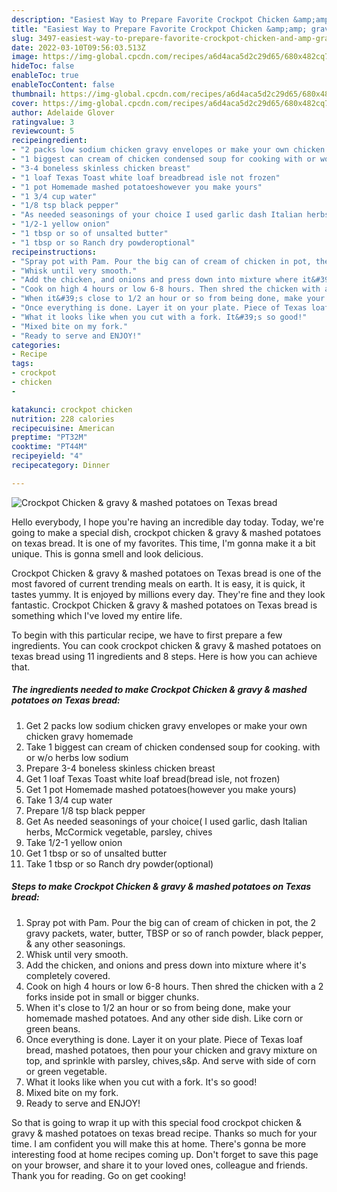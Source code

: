 ```yaml
---
description: "Easiest Way to Prepare Favorite Crockpot Chicken &amp;amp; gravy &amp;amp; mashed potatoes on Texas bread"
title: "Easiest Way to Prepare Favorite Crockpot Chicken &amp;amp; gravy &amp;amp; mashed potatoes on Texas bread"
slug: 3497-easiest-way-to-prepare-favorite-crockpot-chicken-and-amp-gravy-and-amp-mashed-potatoes-on-texas-bread
date: 2022-03-10T09:56:03.513Z
image: https://img-global.cpcdn.com/recipes/a6d4aca5d2c29d65/680x482cq70/crockpot-chicken-gravy-mashed-potatoes-on-texas-bread-recipe-main-photo.jpg
hideToc: false
enableToc: true
enableTocContent: false
thumbnail: https://img-global.cpcdn.com/recipes/a6d4aca5d2c29d65/680x482cq70/crockpot-chicken-gravy-mashed-potatoes-on-texas-bread-recipe-main-photo.jpg
cover: https://img-global.cpcdn.com/recipes/a6d4aca5d2c29d65/680x482cq70/crockpot-chicken-gravy-mashed-potatoes-on-texas-bread-recipe-main-photo.jpg
author: Adelaide Glover
ratingvalue: 3
reviewcount: 5
recipeingredient:
- "2 packs low sodium chicken gravy envelopes or make your own chicken gravy homemade"
- "1 biggest can cream of chicken condensed soup for cooking with or wo herbs low sodium"
- "3-4 boneless skinless chicken breast"
- "1 loaf Texas Toast white loaf breadbread isle not frozen"
- "1 pot Homemade mashed potatoeshowever you make yours"
- "1 3/4 cup water"
- "1/8 tsp black pepper"
- "As needed seasonings of your choice I used garlic dash Italian herbs McCormick vegetable parsley chives"
- "1/2-1 yellow onion"
- "1 tbsp or so of unsalted butter"
- "1 tbsp or so Ranch dry powderoptional"
recipeinstructions:
- "Spray pot with Pam. Pour the big can of cream of chicken in pot, the 2 gravy packets, water, butter, TBSP or so of ranch powder, black pepper, &amp; any other seasonings."
- "Whisk until very smooth."
- "Add the chicken, and onions and press down into mixture where it&#39;s completely covered."
- "Cook on high 4 hours or low 6-8 hours. Then shred the chicken with a 2 forks inside pot in small or bigger chunks."
- "When it&#39;s close to 1/2 an hour or so from being done, make your homemade mashed potatoes. And any other side dish. Like corn or green beans."
- "Once everything is done. Layer it on your plate. Piece of Texas loaf bread, mashed potatoes, then pour your chicken and gravy mixture on top, and sprinkle with parsley, chives,s&amp;p. And serve with side of corn or green vegetable."
- "What it looks like when you cut with a fork. It&#39;s so good!"
- "Mixed bite on my fork."
- "Ready to serve and ENJOY!"
categories:
- Recipe
tags:
- crockpot
- chicken
- 

katakunci: crockpot chicken  
nutrition: 228 calories
recipecuisine: American
preptime: "PT32M"
cooktime: "PT44M"
recipeyield: "4"
recipecategory: Dinner

---
```



![Crockpot Chicken &amp; gravy &amp; mashed potatoes on Texas bread](https://img-global.cpcdn.com/recipes/a6d4aca5d2c29d65/680x482cq70/crockpot-chicken-gravy-mashed-potatoes-on-texas-bread-recipe-main-photo.jpg)

Hello everybody, I hope you're having an incredible day today. Today, we're going to make a special dish, crockpot chicken &amp; gravy &amp; mashed potatoes on texas bread. It is one of my favorites. This time, I'm gonna make it a bit unique. This is gonna smell and look delicious.

Crockpot Chicken &amp; gravy &amp; mashed potatoes on Texas bread is one of the most favored of current trending meals on earth. It is easy, it is quick, it tastes yummy. It is enjoyed by millions every day. They're fine and they look fantastic. Crockpot Chicken &amp; gravy &amp; mashed potatoes on Texas bread is something which I've loved my entire life.




To begin with this particular recipe, we have to first prepare a few ingredients. You can cook crockpot chicken &amp; gravy &amp; mashed potatoes on texas bread using 11 ingredients and 8 steps. Here is how you can achieve that.

<!--inarticleads1-->

##### The ingredients needed to make Crockpot Chicken &amp; gravy &amp; mashed potatoes on Texas bread:

1. Get 2 packs low sodium chicken gravy envelopes or make your own chicken gravy homemade
1. Take 1 biggest can cream of chicken condensed soup for cooking. with or w/o herbs low sodium
1. Prepare 3-4 boneless skinless chicken breast
1. Get 1 loaf Texas Toast white loaf bread(bread isle, not frozen)
1. Get 1 pot Homemade mashed potatoes(however you make yours)
1. Take 1 3/4 cup water
1. Prepare 1/8 tsp black pepper
1. Get As needed seasonings of your choice( I used garlic, dash Italian herbs, McCormick vegetable, parsley, chives
1. Take 1/2-1 yellow onion
1. Get 1 tbsp or so of unsalted butter
1. Take 1 tbsp or so Ranch dry powder(optional)




<!--inarticleads2-->

##### Steps to make Crockpot Chicken &amp; gravy &amp; mashed potatoes on Texas bread:

1. Spray pot with Pam. Pour the big can of cream of chicken in pot, the 2 gravy packets, water, butter, TBSP or so of ranch powder, black pepper, &amp; any other seasonings.
1. Whisk until very smooth.
1. Add the chicken, and onions and press down into mixture where it&#39;s completely covered.
1. Cook on high 4 hours or low 6-8 hours. Then shred the chicken with a 2 forks inside pot in small or bigger chunks.
1. When it&#39;s close to 1/2 an hour or so from being done, make your homemade mashed potatoes. And any other side dish. Like corn or green beans.
1. Once everything is done. Layer it on your plate. Piece of Texas loaf bread, mashed potatoes, then pour your chicken and gravy mixture on top, and sprinkle with parsley, chives,s&amp;p. And serve with side of corn or green vegetable.
1. What it looks like when you cut with a fork. It&#39;s so good!
1. Mixed bite on my fork.
1. Ready to serve and ENJOY!



So that is going to wrap it up with this special food crockpot chicken &amp; gravy &amp; mashed potatoes on texas bread recipe. Thanks so much for your time. I am confident you will make this at home. There's gonna be more interesting food at home recipes coming up. Don't forget to save this page on your browser, and share it to your loved ones, colleague and friends. Thank you for reading. Go on get cooking!
